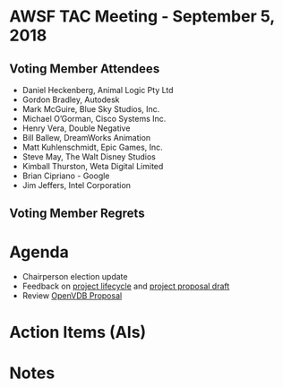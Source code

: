 # AWSF TAC Meeting - September 5, 2018

## Voting Member Attendees

- Daniel Heckenberg, Animal Logic Pty Ltd
- Gordon Bradley, Autodesk
- Mark McGuire, Blue Sky Studios, Inc.
- Michael O’Gorman, Cisco Systems Inc.
- Henry Vera, Double Negative
- Bill Ballew, DreamWorks Animation
- Matt Kuhlenschmidt, Epic Games, Inc.
- Steve May, The Walt Disney Studios
- Kimball Thurston, Weta Digital Limited
- Brian Cipriano - Google
- Jim Jeffers, Intel Corporation

## Voting Member Regrets

# Agenda

- Chairperson election update
- Feedback on [project lifecycle](../governance/lifecycle.md) and [project proposal draft](../governance/proposal_template.md)
- Review [OpenVDB Proposal](OpenVDB_ASWF_proposal.docx)

# Action Items (AIs)

# Notes

